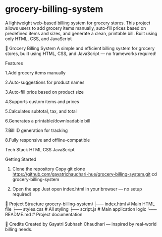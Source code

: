 # grocery-billing-system
A lightweight web-based billing system for grocery stores. This project allows users to add grocery items manually, auto-fill prices based on predefined items and sizes, and generate a clean, printable bill. Built using only HTML, CSS, and JavaScript

🛒 Grocery Billing System
A simple and efficient billing system for grocery stores, built using HTML, CSS, and JavaScript — no frameworks required!

Features

 1.Add grocery items manually
 
 2.Auto-suggestions for product names
 
 3.Auto-fill price based on product size
 
 4.Supports custom items and prices
 
 5.Calculates subtotal, tax, and total
 
 6.Generates a printable/downloadable bill
 
 7.Bill ID generation for tracking
 
 8.Fully responsive and offline-compatible

Tech Stack
 HTML
 CSS
 JavaScript


Getting Started
 1. Clone the repository
 Copy
 git clone https://github.com/gayatrichaudhari-hue/grocery-billing-system.git
 cd grocery-billing-system

2. Open the app
Just open index.html in your browser — no setup required!

📂 Project Structure
 grocery-billing-system/
 ├── index.html        # Main HTML file
 ├── styles.css        # All styling
 ├── script.js         # Main application logic
 └── README.md         # Project documentation

🙌 Credits
Created by Gayatri Subhash Chaudhari — inspired by real-world billing needs.
